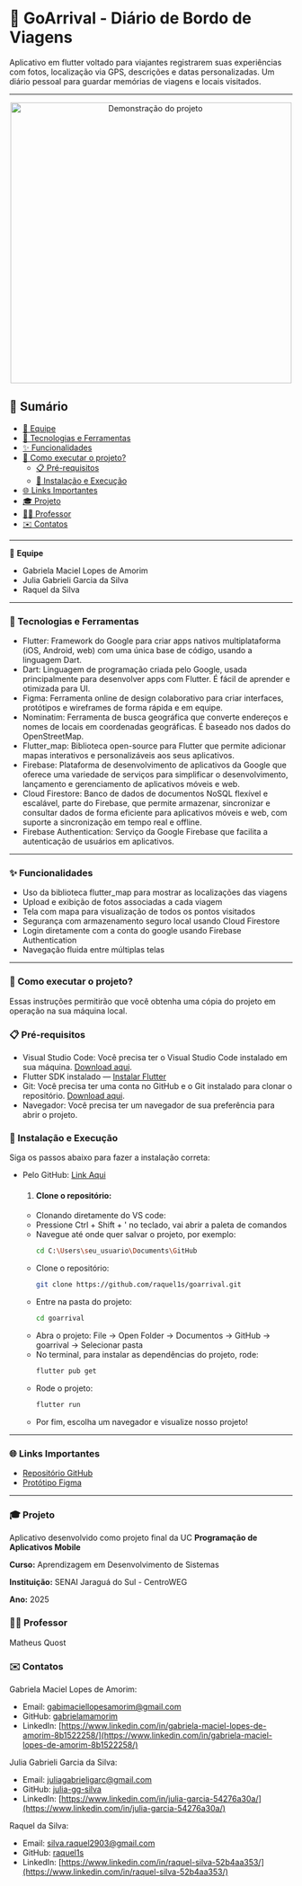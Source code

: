 # 📍 GoArrival - Diário de Bordo de Viagens

Aplicativo em flutter voltado para viajantes registrarem suas experiências com fotos, localização via GPS, descrições e datas personalizadas. Um diário pessoal para guardar memórias de viagens e locais visitados.

---

<p align="center">
  <img src="assets/goarrival.gif" alt="Demonstração do projeto" height="500" />
</p>

## 📑 Sumário

- [👥 Equipe](#-equipe)
- [🚀 Tecnologias e Ferramentas](#-tecnologias-e-ferramentas)
- [✨ Funcionalidades](#-funcionalidades)
- [📂 Como executar o projeto?](#-como-executar-o-projeto)
  - [📋 Pré-requisitos](#-pré-requisitos)
  - [🔧 Instalação e Execução](#-instalação-e-execução)
- [🌐 Links Importantes](#-links-importantes)
- [🎓 Projeto](#-projeto)
- [👨‍🏫 Professor](#-professor)
- [✉️ Contatos](#-contatos)

---

👥 **Equipe**
- Gabriela Maciel Lopes de Amorim
- Julia Gabrieli Garcia da Silva
- Raquel da Silva

---

### 🚀 Tecnologias e Ferramentas

- Flutter: Framework do Google para criar apps nativos multiplataforma (iOS, Android, web) com uma única base de código, usando a linguagem Dart.
- Dart: Linguagem de programação criada pelo Google, usada principalmente para desenvolver apps com Flutter. É fácil de aprender e otimizada para UI.
- Figma: Ferramenta online de design colaborativo para criar interfaces, protótipos e wireframes de forma rápida e em equipe.
- Nominatim: Ferramenta de busca geográfica que converte endereços e nomes de locais em coordenadas geográficas. É baseado nos dados do OpenStreetMap.
- Flutter_map: Biblioteca open-source para Flutter que permite adicionar mapas interativos e personalizáveis aos seus aplicativos.
- Firebase: Plataforma de desenvolvimento de aplicativos da Google que oferece uma variedade de serviços para simplificar o desenvolvimento, lançamento e gerenciamento de aplicativos móveis e web.
- Cloud Firestore: Banco de dados de documentos NoSQL flexível e escalável, parte do Firebase, que permite armazenar, sincronizar e consultar dados de forma eficiente para aplicativos móveis e web, com suporte a sincronização em tempo real e offline.
- Firebase Authentication: Serviço da Google Firebase que facilita a autenticação de usuários em aplicativos. 

--- 

### ✨ Funcionalidades

- Uso da biblioteca flutter_map para mostrar as localizações das viagens  
- Upload e exibição de fotos associadas a cada viagem  
- Tela com mapa para visualização de todos os pontos visitados  
- Segurança com armazenamento seguro local usando Cloud Firestore
- Login diretamente com a conta do google usando Firebase Authentication
- Navegação fluida entre múltiplas telas

---

### 📂 Como executar o projeto?

Essas instruções permitirão que você obtenha uma cópia do projeto em operação na sua máquina local.

### 📋 Pré-requisitos

- Visual Studio Code: Você precisa ter o Visual Studio Code instalado em sua máquina. [Download aqui](https://code.visualstudio.com/).
- Flutter SDK instalado — [Instalar Flutter](https://docs.flutter.dev/get-started/install)  
- Git: Você precisa ter uma conta no GitHub e o Git instalado para clonar o repositório. [Download aqui](https://git-scm.com/).
- Navegador: Você precisa ter um navegador de sua preferência para abrir o projeto.

### 🔧 Instalação e Execução

Siga os passos abaixo para fazer a instalação correta:

- Pelo GitHub: [Link Aqui](https://github.com/)

  1. #### Clone o repositório:
   - Clonando diretamente do VS code:
   - Pressione Ctrl + Shift + ' no teclado, vai abrir a paleta de comandos
   - Navegue até onde quer salvar o projeto, por exemplo:
     ```bash
     cd C:\Users\seu_usuario\Documents\GitHub
   - Clone o repositório:
     ```bash
     git clone https://github.com/raquel1s/goarrival.git
   - Entre na pasta do projeto:
     ```bash
     cd goarrival
   - Abra o projeto: File -> Open Folder -> Documentos -> GitHub -> goarrival -> Selecionar pasta
   - No terminal, para instalar as dependências do projeto, rode:
     ```bash
     flutter pub get
   - Rode o projeto:
     ```bash
     flutter run
   - Por fim, escolha um navegador e visualize nosso projeto!
 
---

 ### 🌐 Links Importantes

 - [Repositório GitHub](https://github.com/raquel1s/goarrival.git)
 - [Protótipo Figma](https://www.figma.com/design/vxQRequ0V4sRJJSvsQOP1B/Di%C3%A1rio-de-Bordo-de-Viagens?node-id=0-1&p=f&t=hwILh8NuWy6Wlo7E-0)

---

### 🎓 Projeto

Aplicativo desenvolvido como projeto final da UC **Programação de Aplicativos Mobile**

**Curso:** Aprendizagem em Desenvolvimento de Sistemas

**Instituição:** SENAI Jaraguá do Sul - CentroWEG

**Ano:** 2025

### 👨‍🏫 Professor
Matheus Quost

### ✉️ Contatos

Gabriela Maciel Lopes de Amorim: 
- Email: [gabimaciellopesamorim@gmail.com](gabimaciellopesamorim@gmail.com)
- GitHub: [gabrielamamorim](https://github.com/gabrielamamorim)
- LinkedIn: [https://www.linkedin.com/in/gabriela-maciel-lopes-de-amorim-8b1522258/](https://www.linkedin.com/in/gabriela-maciel-lopes-de-amorim-8b1522258/)

Julia Gabrieli Garcia da Silva:
- Email: [juliagabrieligarc@gmail.com](juliagabrieligarc@gmail.com)
- GitHub: [julia-gg-silva](https://github.com/julia-gg-silva)
- LinkedIn: [https://www.linkedin.com/in/julia-garcia-54276a30a/](https://www.linkedin.com/in/julia-garcia-54276a30a/)

Raquel da Silva:
- Email: [silva.raquel2903@gmail.com](silva.raquel2903@gmail.com)
- GitHub: [raquel1s](https://github.com/raquel1s)
- LinkedIn: [https://www.linkedin.com/in/raquel-silva-52b4aa353/](https://www.linkedin.com/in/raquel-silva-52b4aa353/)
